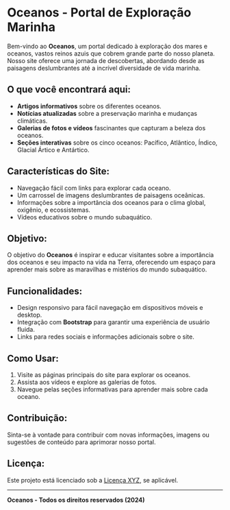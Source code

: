 # Oceanos - Portal de Exploração Marinha

Bem-vindo ao **Oceanos**, um portal dedicado à exploração dos mares e oceanos, vastos reinos azuis que cobrem grande parte do nosso planeta. Nosso site oferece uma jornada de descobertas, abordando desde as paisagens deslumbrantes até a incrível diversidade de vida marinha.

## O que você encontrará aqui:
- **Artigos informativos** sobre os diferentes oceanos.
- **Notícias atualizadas** sobre a preservação marinha e mudanças climáticas.
- **Galerias de fotos e vídeos** fascinantes que capturam a beleza dos oceanos.
- **Seções interativas** sobre os cinco oceanos: Pacífico, Atlântico, Índico, Glacial Ártico e Antártico.

## Características do Site:
- Navegação fácil com links para explorar cada oceano.
- Um carrossel de imagens deslumbrantes de paisagens oceânicas.
- Informações sobre a importância dos oceanos para o clima global, oxigênio, e ecossistemas.
- Vídeos educativos sobre o mundo subaquático.

## Objetivo:
O objetivo do **Oceanos** é inspirar e educar visitantes sobre a importância dos oceanos e seu impacto na vida na Terra, oferecendo um espaço para aprender mais sobre as maravilhas e mistérios do mundo subaquático.

## Funcionalidades:
- Design responsivo para fácil navegação em dispositivos móveis e desktop.
- Integração com **Bootstrap** para garantir uma experiência de usuário fluida.
- Links para redes sociais e informações adicionais sobre o site.

## Como Usar:
1. Visite as páginas principais do site para explorar os oceanos.
2. Assista aos vídeos e explore as galerias de fotos.
3. Navegue pelas seções informativas para aprender mais sobre cada oceano.

## Contribuição:
Sinta-se à vontade para contribuir com novas informações, imagens ou sugestões de conteúdo para aprimorar nosso portal.

## Licença:
Este projeto está licenciado sob a [Licença XYZ](LICENSE), se aplicável.

---

**Oceanos - Todos os direitos reservados (2024)**
